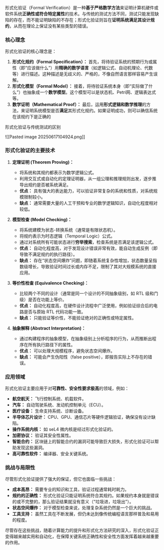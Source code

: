 形式化验证（Formal Verification）是一种**基于严格数学方法**来证明计算机硬件或软件系统**正确性或符合特定属性**的技术。与传统的测试方法不同，测试只能发现缺陷的存在，而不能证明缺陷的不存在；形式化验证则旨在**证明系统满足其设计规约**，从而在理论上保证没有某些类型的错误。

### 核心理念

形式化验证的核心理念是：

1. **形式化规约（Formal Specification）：** 首先，将待验证系统的预期行为或属性（即“应该做什么”）用**精确的数学语言**（如逻辑公式、自动机理论、代数等）进行描述。这种描述是无歧义的、严格的，不像自然语言那样容易产生误解。
2. **形式化模型（Formal Model）：** 接着，将待验证系统本身（即“实际做了什么”）也抽象成一个**数学模型**。这个模型可以是状态机、Petri网、逻辑表达式等。
3. **数学证明（Mathematical Proof）：** 最后，运用**形式逻辑和数学推理**的方法，来证明系统模型是否**满足**其形式化规约。如果证明成功，则可以确信系统在该规约下是正确的


形式化验证与传统测试的区别

![[Pasted image 20250617104924.png]]

### 形式化验证的主要技术

1. **定理证明 (Theorem Proving)：**
    
    - 将系统和其规约都表示为数学逻辑公式。
    - 利用交互式或自动化的定理证明器，从一组公理和推理规则出发，逐步推导出规约是否被系统满足。
    - **优点：** 具有强大的表达能力，可以验证非常复杂的系统和性质，对系统规模限制较小。
    - **缺点：** 通常需要大量的人工干预和专业的数学逻辑知识，自动化程度相对较低。
2. **模型检查 (Model Checking)：**
    
    - 将系统建模为状态-转换系统（通常是有限状态机）。
    - 将规约表示为时态逻辑（Temporal Logic）公式。
    - 通过对系统所有可能状态进行**穷举搜索**，检查系统是否满足该逻辑公式。
    - **优点：** 自动化程度高，对于发现设计错误非常有效，能自动生成反例（即导致不满足规约的执行路径）。
    - **缺点：** 存在“状态空间爆炸”问题，即随着系统复杂性增加，状态数量呈指数级增长，导致验证时间过长或内存不足，限制了其对大规模系统的直接应用。
3. **等价性检查 (Equivalence Checking)：**
    
    - 比较两个不同的设计（通常是同一个设计的不同抽象级别，如 RTL 级和门级）是否在功能上等价。
    - **优点：** 自动化程度高，在硬件设计流程中广泛使用，例如验证综合后的电路是否与原始 RTL 代码功能一致。
    - **缺点：** 只能验证等价性，不能验证绝对的正确性或特定属性。
4. **抽象解释 (Abstract Interpretation)：**
    
    - 通过构建程序的抽象模型，在抽象级别上分析程序的行为，从而推断出程序在所有执行路径下的属性。
    - **优点：** 可以处理大规模程序，避免状态空间爆炸。
    - **缺点：** 可能会产生伪阳性（false positive），即报告实际上不存在的错误。

### 应用领域

形式化验证主要应用于对**可靠性、安全性要求极高**的领域，例如：

- **航空航天：** 飞行控制系统、机载软件。
- **汽车：** 自动驾驶系统、发动机控制单元（ECU）。
- **医疗设备：** 生命支持系统、诊断设备。
- **半导体芯片设计：** CPU、GPU、通信芯片等硬件逻辑验证，确保没有设计缺陷。
- **操作系统内核：** 如 seL4 微内核是经过形式化验证的。
- **加密协议：** 验证其安全性属性。
- **智能合约：** 区块链上的智能合约的漏洞可能导致巨大损失，形式化验证可以帮助发现这些漏洞。
- **高可靠性软件：** 编译器、安全关键系统。

### 挑战与局限性

尽管形式化验证提供了强大的保证，但它也面临一些挑战：

- **成本高昂：** 需要专业的知识和工具，验证过程通常耗时耗力。
- **规约的正确性：** 形式化验证只能证明系统符合其规约。如果规约本身就是错误的或不完整的，那么验证结果就没有意义（“垃圾进，垃圾出”）。
- **状态空间爆炸：** 对于模型检查来说，处理复杂系统仍然是一个巨大的挑战。
- **工具支持：** 虽然工具在不断发展，但仍未达到像传统编程语言那样普及和易用的程度。

尽管存在这些挑战，随着计算能力的提升和形式化方法研究的深入，形式化验证正变得越来越实用和自动化，在保障关键系统正确性和安全性方面发挥着越来越重要的作用。